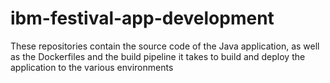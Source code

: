 # ibm-festival-app-development
These repositories contain the source code of the Java application, as well as the Dockerfiles and the build pipeline it takes to build and deploy the application to the various environments

